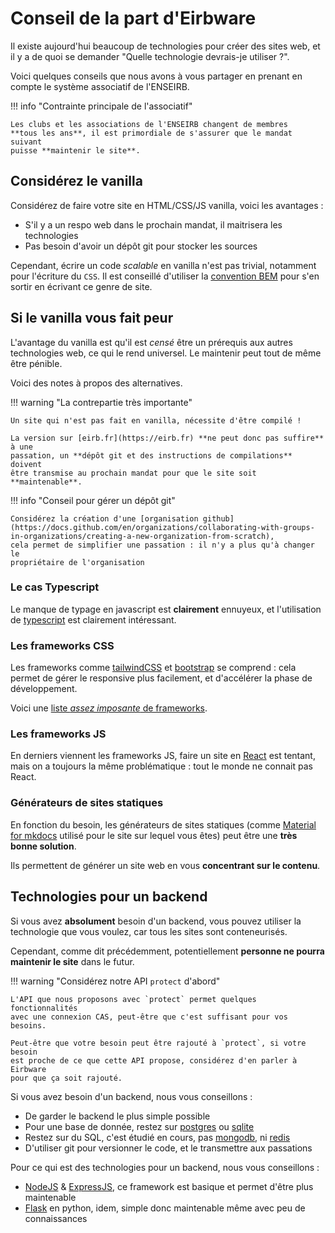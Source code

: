 # Conseil de la part d'Eirbware

Il existe aujourd'hui beaucoup de technologies pour créer des sites web, et il
y a de quoi se demander "Quelle technologie devrais-je utiliser ?".

Voici quelques conseils que nous avons à vous partager en prenant en compte le
système associatif de l'ENSEIRB.

!!! info "Contrainte principale de l'associatif"

    Les clubs et les associations de l'ENSEIRB changent de membres
    **tous les ans**, il est primordiale de s'assurer que le mandat suivant
    puisse **maintenir le site**.

## Considérez le vanilla

Considérez de faire votre site en HTML/CSS/JS vanilla, voici les avantages :

* S'il y a un respo web dans le prochain mandat, il maitrisera les technologies
* Pas besoin d'avoir un dépôt git pour stocker les sources

Cependant, écrire un code _scalable_ en vanilla n'est pas trivial,
notamment pour l'écriture du `CSS`. Il est conseillé d'utiliser la
[convention BEM](https://getbem.com) pour s'en sortir en écrivant ce genre de
site.

## Si le vanilla vous fait peur

L'avantage du vanilla est qu'il est _censé_ être un prérequis aux autres
technologies web, ce qui le rend universel. Le maintenir peut tout de même être
pénible.

Voici des notes à propos des alternatives.

!!! warning "La contrepartie très importante"

    Un site qui n'est pas fait en vanilla, nécessite d'être compilé !

    La version sur [eirb.fr](https://eirb.fr) **ne peut donc pas suffire** à une
    passation, un **dépôt git et des instructions de compilations** doivent
    être transmise au prochain mandat pour que le site soit **maintenable**.

!!! info "Conseil pour gérer un dépôt git"

    Considérez la création d'une [organisation github](https://docs.github.com/en/organizations/collaborating-with-groups-in-organizations/creating-a-new-organization-from-scratch),
    cela permet de simplifier une passation : il n'y a plus qu'à changer le
    propriétaire de l'organisation

### Le cas Typescript

Le manque de typage en javascript est **clairement** ennuyeux, et l'utilisation
de [typescript](https://www.typescriptlang.org) est clairement intéressant.

### Les frameworks CSS

Les frameworks comme [tailwindCSS](https://tailwindcss.com) et
[bootstrap](https://getbootstrap.com) se comprend : cela permet de gérer le
responsive plus facilement, et d'accélérer la phase de développement.

Voici une [liste _assez imposante_ de frameworks](https://github.com/troxler/awesome-css-frameworks).

### Les frameworks JS

En derniers viennent les frameworks JS, faire un site en
[React](https://react.dev/) est tentant, mais on a toujours la même
problématique : tout le monde ne connait pas React.

### Générateurs de sites statiques

En fonction du besoin, les générateurs de sites statiques (comme
[Material for mkdocs](https://squidfunk.github.io/mkdocs-material) utilisé pour
le site sur lequel vous êtes) peut être une **très bonne solution**.

Ils permettent de générer un site web en vous **concentrant sur le contenu**.

## Technologies pour un backend

Si vous avez **absolument** besoin d'un backend, vous pouvez utiliser la
technologie que vous voulez, car tous les sites sont conteneurisés.

Cependant, comme dit précédemment, potentiellement **personne ne pourra
maintenir le site** dans le futur.

!!! warning "Considérez notre API `protect` d'abord"

    L'API que nous proposons avec `protect` permet quelques fonctionnalités
    avec une connexion CAS, peut-être que c'est suffisant pour vos besoins.

    Peut-être que votre besoin peut être rajouté à `protect`, si votre besoin
    est proche de ce que cette API propose, considérez d'en parler à Eirbware
    pour que ça soit rajouté.

Si vous avez besoin d'un backend, nous vous conseillons :

* De garder le backend le plus simple possible
* Pour une base de donnée, restez sur [postgres](https://www.postgresql.org/) ou [sqlite](https://www.sqlite.org/)
* Restez sur du SQL, c'est étudié en cours, pas [mongodb](https://www.mongodb.com/), ni [redis](https://redis.io/)
* D'utiliser git pour versionner le code, et le transmettre aux passations

Pour ce qui est des technologies pour un backend, nous vous conseillons :

* [NodeJS](https://nodejs.org) & [ExpressJS](https://expressjs.com/), ce framework est basique et permet d'être plus maintenable
* [Flask](https://flask.palletsprojects.com) en python, idem, simple donc maintenable même avec peu de connaissances

